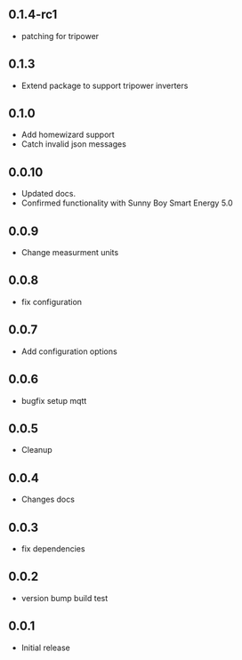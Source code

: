 <!-- https://developers.home-assistant.io/docs/add-ons/presentation#keeping-a-changelog -->

## 0.1.4-rc1

- patching for tripower

## 0.1.3

- Extend package to support tripower inverters

## 0.1.0

- Add homewizard support
- Catch invalid json messages

## 0.0.10

- Updated docs.
- Confirmed functionality with Sunny Boy Smart Energy 5.0

## 0.0.9

- Change measurment units

## 0.0.8

- fix configuration

## 0.0.7

- Add configuration options

## 0.0.6

- bugfix setup mqtt

## 0.0.5

- Cleanup

## 0.0.4

- Changes docs

## 0.0.3

- fix dependencies

## 0.0.2

- version bump build test

## 0.0.1

- Initial release
